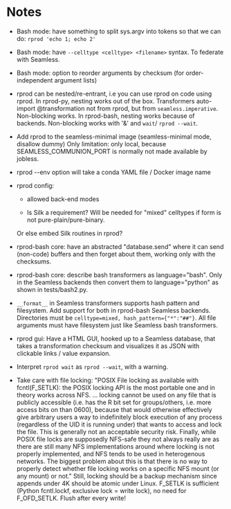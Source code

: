 # Notes

- Bash mode: have something to split sys.argv into tokens so that we can do:
 `rprod 'echo 1; echo 2'`

- Bash mode: have `--celltype <celltype> <filename>` syntax. To federate with Seamless.

- Bash mode: option to reorder arguments by checksum (for order-independent argument lists)

- rprod can be nested/re-entrant, i.e you can use rprod on code using rprod. In rprod-py, nesting works out of the box. Transformers auto-import @transformation not from rprod, but from `seamless.imperative`. Non-blocking works.
In rprod-bash, nesting works because of backends. Non-blocking works with '&' and `wait`/ `rprod --wait`.

- Add rprod to the seamless-minimal image (seamless-minimal mode, disallow dummy)
Only limitation: only local, because SEAMLESS_COMMUNION_PORT is normally not made available by jobless.

- rprod --env option will take a conda YAML file / Docker image name

- rprod config:

  - allowed back-end modes

  - Is Silk a requirement? Will be needed for "mixed" celltypes if form is not pure-plain/pure-binary.

  Or else embed Silk routines in rprod?

- rprod-bash core: have an abstracted "database.send" where it can send (non-code) buffers and then forget about them, working only with the checksums.

- rprod-bash core: describe bash transformers as language="bash". Only in the Seamless backends then convert them to language="python" as shown in tests/bash2.py.

- `__format__` in Seamless transformers supports hash pattern and filesystem. Add support for both in rprod-bash Seamless backends. Directories must be `celltype=mixed, hash_pattern={"*":"##"}`. All file arguments must have filesystem just like Seamless bash transformers.

- rprod gui: Have a HTML GUI, hooked up to a Seamless database, that takes a transformation checksum and visualizes it as JSON with clickable links / value expansion.

- Interpret `rprod wait` as `rprod --wait`, with a warning.

- Take care with file locking: "POSIX File locking as available with fcntl(F_SETLK): the POSIX locking API is the most portable one and in theory works across NFS. ... locking cannot be used on any file that is publicly accessible (i.e. has the R bit set for groups/others, i.e. more access bits on than 0600), because that would otherwise effectively give arbitrary users a way to indefinitely block execution of any process (regardless of the UID it is running under) that wants to access and lock the file. This is generally not an acceptable security risk. Finally, while POSIX file locks are supposedly NFS-safe they not always really are as there are still many NFS implementations around where locking is not properly implemented, and NFS tends to be used in heterogenous networks. The biggest problem about this is that there is no way to properly detect whether file locking works on a specific NFS mount (or any mount) or not."
Still, locking should be a backup mechanism since appends under 4K should be atomic under Linux. F_SETLK is sufficient (Python fcntl.lockf, exclusive lock = write lock), no need for F_OFD_SETLK. Flush after every write! 
